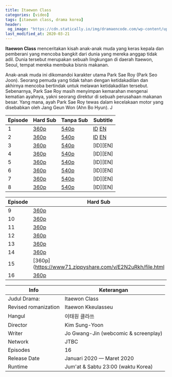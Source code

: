 ```yaml
---
title: Itaewon Class
categories: [video]
tags: [itaewon class, drama korea]
header:
 og_image: "https://cdn.statically.io/img/dramaencode.com/wp-content/uploads/2020/01/Download-Drama-Korea-Itaewon-Class-Subtitle-Indonesia.jpg"
last_modified_at: 2020-03-21
---
```

**Itaewon Class** menceritakan kisah anak-anak muda yang keras kepala dan pemberani yang mencoba bangkit dari dunia yang mereka anggap tidak adil. Dunia tersebut merupakan sebuah lingkungan di daerah Itaewon, Seoul, tempat mereka membuka bisnis makanan.

Anak-anak muda ini dikomandoi karakter utama Park Sae Roy (Park Seo Joon). Seorang pemuda yang tidak tahan dengan ketidakadilan dan akhirnya mencoba bertindak untuk melawan ketidakadilan tersebut. Sebenarnya, Park Sae Roy masih menyimpan kemarahan mengenai kematian ayahnya, yakni seorang direktur di sebuah perusahaan makanan besar. Yang mana, ayah Park Sae Roy tewas dalam kecelakaan motor yang disebabkan oleh Jang Geun Won (Ahn Bo Hyun). J

Episode|Hard Sub|Tanpa Sub|Subtitle
---|---|---|---
1|[360p](/zippyshare?st1=ep1&srv=104&cde=eoukj6mK&st2=360p)|[540p](/zippyshare?st1=ep1&srv=7&cde=VKaLu2Fp&st2=540p)|[ID](https://subscene.com/subtitles/itaewon-class-itaewon-kkeulasseu/indonesian/2136307) [EN](https://subscene.com/subtitles/itaewon-class-itaewon-kkeulasseu/english/2136207)
2|[360p](/zippyshare?st1=ep2&srv=65&cde=OTUgu5bv&st2=360p)|[540p](/zippyshare?st1=ep2&srv=119gcde=G46GffPF&st2=540p)|[ID](https://subscene.com/subtitles/itaewon-class-itaewon-kkeulasseu/indonesian/2137045) [EN](https://subscene.com/subtitles/itaewon-class-itaewon-kkeulasseu/english/2137048)
3|[360p](/zippyshare?st1=ep3&srv=27&cde=IN90rEMd&st2=360p)|[540p](/zippyshare?st1=ep3&srv=107&cde=fvGoXJON&st2=540p)|[ID][EN]|
4|[360p](/zippyshare?st1=ep4&srv=101&cde=pH8mSkQA&st2=360p)|[540p](/zippyshare?st1=ep4&srv=64&cde=6DSVsJoW&st2=540p)|[ID][EN]|
5|[360p](/zippyshare?st1=ep5&srv=81&cde=aLHdoubU&st2=360p)|[540p](/zippyshare?st1=ep5&srv=100&cde=rceCMsYe&st2=540p)|[ID][EN]|
6|[360p](/zippyshare?st1=ep6srv=17&cde=zADIVeua&st2=360p)|[540p](/zippyshare?st1=ep6&srv=78&cde=s8YiSNQp&st2=540p)|[ID][EN]|
7|[360p](/zippyshare?st1=ep7&srv=78&cde=RzrHS8xd&st2=360p)|[540p](/zippyshare?st1=ep7&srv=2&cde=RMvjnswM&st2=540p)|[ID][EN]|
8|[360p](/zippyshare?st1=ep8&srv=59&TePAElnW&st2=360p)|[540p](/zippyshare&st1=ep8&srv=80&cde=HKa1bYXy&st2=540p)|[ID][EN]|

Episode|Hard Sub|Tanpa Sub|Subtitle
---|---|---|---
9|[360p]()|[540p]()|[ID]() [EN]|
10|[360p]()|[540p]()|[ID]() [EN]|
11|[360p]()|[540p]()|[ID]() [EN]|
12|[360p]()|[540p]()|[ID]() [EN]|
13|[360p](https://www50.zippyshare.com/v/sRBGupc3/file.html)|[540p](https://www22.zippyshare.com/v/I3Ec577T/file.html)|[ID](https://subscene.com/subtitles/itaewon-class-itaewon-kkeulasseu/indonesian/2162630) [EN](https://subscene.com/subtitles/itaewon-class-itaewon-kkeulasseu/english/2162622)
14|[360p](https://www81.zippyshare.com/v/idoq5hlG/file.html)|[540p](https://www17.zippyshare.com/v/9vluEzF6/file.html)|[ID](https://subscene.com/subtitles/itaewon-class-itaewon-kkeulasseu/indonesian/2163554) [EN](https://subscene.com/subtitles/itaewon-class-itaewon-kkeulasseu/english/2163529)
15|[360p](https://www71.zippyshare.com/v/E2N2uRkh/file.html|[540p](https://www54.zippyshare.com/v/G8kSDGnH/file.html|[ID](https://subscene.com/subtitles/itaewon-class-itaewon-kkeulasseu/indonesian/2168186) [EN](https://subscene.com/subtitles/itaewon-class-itaewon-kkeulasseu/english/2168180)
16|[360p](https://www72.zippyshare.com/v/1pP98lOP/file.html)|[540p](https://www33.zippyshare.com/v/I67C8Jeo/file.html)|[ID](https://subscene.com/subtitles/itaewon-class-itaewon-kkeulasseu/indonesian/2168998) [EN](https://subscene.com/subtitles/itaewon-class-itaewon-kkeulasseu/english/2169042)

Info|Keterangan
---|---
Judul Drama:|Itaewon Class
Revised romanization|Itaewon Kkeulasseu
Hangul|이태원 클라쓰
Director|Kim Sung-Yoon
Writer|Jo Gwang-Jin (webcomic & screenplay)
Network|JTBC
Episodes|16
Release Date|Januari 2020 — Maret 2020|
Runtime|Jum'at & Sabtu 23:00 (waktu Korea)

